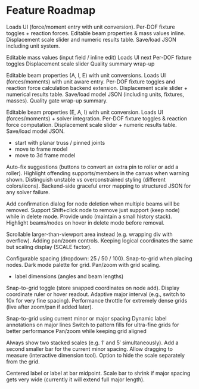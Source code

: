 # Feature Roadmap

Loads UI (force/moment entry with unit conversion).
Per-DOF fixture toggles + reaction forces.
Editable beam properties & mass values inline.
Displacement scale slider and numeric results table.
Save/load JSON including unit system.

Editable mass values (input field / inline edit)
Loads UI next
Per-DOF fixture toggles
Displacement scale slider
Quality summary wrap-up

Editable beam properties (A, I, E) with unit conversions.
Loads UI (forces/moments) with unit aware entry.
Per-DOF fixture toggles and reaction force calculation backend extension.
Displacement scale slider + numerical results table.
Save/load model JSON (including units, fixtures, masses).
Quality gate wrap-up summary.

Editable beam properties (E, A, I) with unit conversion.
Loads UI (forces/moments) + solver integration.
Per-DOF fixture toggles & reaction force computation.
Displacement scale slider + numeric results table.
Save/load model JSON.

- start with planar truss / pinned joints
- move to frame model
- move to 3d frame model

Auto-fix suggestions (buttons to convert an extra pin to roller or add a roller).
Highlight offending supports/members in the canvas when warning shown.
Distinguish unstable vs overconstrained styling (different colors/icons).
Backend-side graceful error mapping to structured JSON for any solver failure.

Add confirmation dialog for node deletion when multiple beams will be removed.
Support Shift+click node to remove just support (keep node) while in delete mode.
Provide undo (maintain a small history stack).
Highlight beams/nodes on hover in delete mode before removal.

Scrollable larger-than-viewport area instead (e.g. wrapping div with overflow).
Adding pan/zoom controls.
Keeping logical coordinates the same but scaling display (SCALE factor).

Configurable spacing (dropdown: 25 / 50 / 100).
Snap-to-grid when placing nodes.
Dark mode palette for grid.
Pan/zoom with grid scaling.

- label dimensions (angles and beam lengths)

Snap-to-grid toggle (store snapped coordinates on node add).
Display coordinate ruler or hover readout.
Adaptive major interval (e.g., switch to 10x for very fine spacing).
Performance throttle for extremely dense grids (live after zoom/pan if added later).

Snap-to-grid using current minor or major spacing
Dynamic label annotations on major lines
Switch to pattern fills for ultra-fine grids for better performance
Pan/zoom while keeping grid aligned

Always show two stacked scales (e.g. 1′ and 5′ simultaneously).
Add a second smaller bar for the current minor spacing.
Allow dragging to measure (interactive dimension tool).
Option to hide the scale separately from the grid.

Centered label or label at bar midpoint.
Scale bar to shrink if major spacing gets very wide (currently it will extend full major length).
